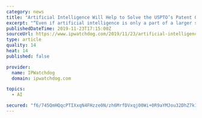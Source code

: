 ```yaml
---
category: news
title: "Artificial Intelligence Will Help to Solve the USPTO’s Patent Quality Problem"
excerpt: "“Even if artificial intelligence is only a part of a larger solution, we must arm the gatekeepers of patent rights with better tools so they can better carry out the goals of the patent system.” About a month ago, Steve Brachmann authored an article ..."
publishedDateTime: 2019-11-23T17:15:00Z
sourceUrl: https://www.ipwatchdog.com/2019/11/23/artificial-intelligence-will-help-solve-usptos-patent-quality-problem/id=116302/
type: article
quality: 14
heat: 14
published: false

provider:
  name: IPWatchdog
  domain: ipwatchdog.com

topics:
  - AI

secured: "f6/745QmHQqcPTIXxqN4FHzze0N/zh6MrfDVxqj00Wi+0R9aYMJou32DhZ7k1DfFXg59FaUZSgg1v1D17ckwhoDCb629MTVgYYS4Rfpfc2twnmtC16KKRfnAL8JnctMJGcBLAl/7NgcUJiadly81B6ekk7rBJIDc5uzzG2dd9powDEM8vF8w6IBFWeP6gt+p0HHEFxWOEdkH/Z2bjIHY1AWXqCbXqswyzWLeWJslG+5tSpXzs69OCDkdf+IxH2fcNxrc/GjZmP1fe32UgK779w==;RfYfKCwjs826nIdO59olbA=="
---
```


